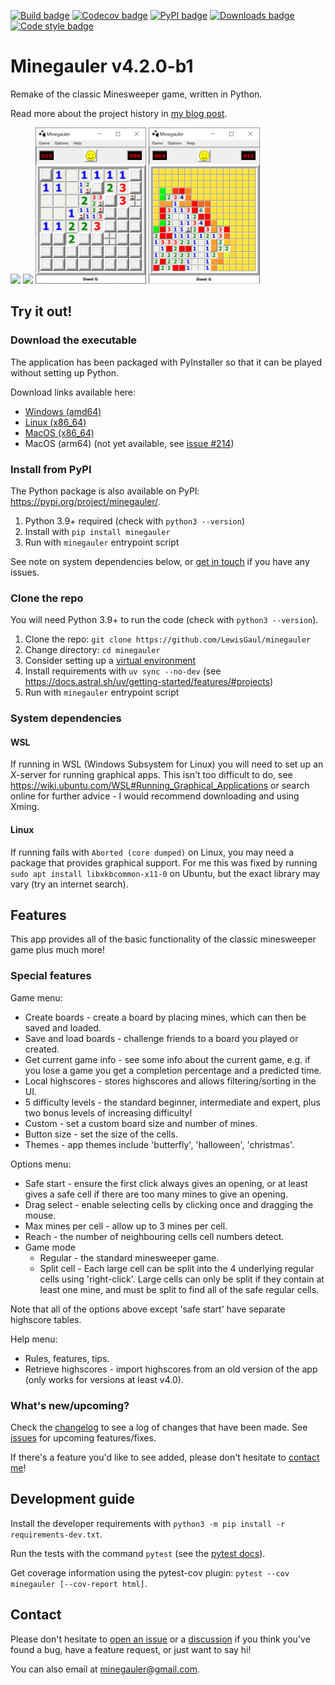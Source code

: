 [![Build badge](https://img.shields.io/github/actions/workflow/status/LewisGaul/minegauler/full-test.yml?branch=dev)](https://github.com/LewisGaul/minegauler/actions?query=workflow%3A%22Workflow+for+full+test+matrix%22+branch%3Adev)
[![Codecov badge](https://img.shields.io/codecov/c/github/LewisGaul/minegauler/dev)](https://codecov.io/gh/LewisGaul/minegauler/)
[![PyPI badge](https://img.shields.io/pypi/v/minegauler.svg)](https://pypi.python.org/pypi/minegauler/)
[![Downloads badge](https://img.shields.io/github/downloads/LewisGaul/minegauler/total)](https://github.com/LewisGaul/minegauler/releases/)
[![Code style badge](https://img.shields.io/badge/code%20style-black-000000.svg)](https://black.readthedocs.io/en/stable/)

# Minegauler v4.2.0-b1

Remake of the classic Minesweeper game, written in Python.

Read more about the project history in [my blog post](https://www.lewisgaul.co.uk/blog/coding/2020/02/12/minegauler/).


<img src="img/screenshots/beginner_start.png" height=250> <img src="img/screenshots/beginner_win.png" height=250> <img src="img/screenshots/split-cell-intermediate.png" height=250> <img src="img/screenshots/intermediate_probs.PNG" height=250>


## Try it out!

### Download the executable

The application has been packaged with PyInstaller so that it can be played without setting up Python.

Download links available here:
 - [Windows (amd64)](https://github.com/LewisGaul/minegauler/releases/download/v4.2.0-b0/minegauler-v4.2.0-b0-windows-amd64.zip)
 - [Linux (x86_64)](https://github.com/LewisGaul/minegauler/releases/download/v4.2.0-b0/minegauler-v4.2.0-b0-linux-x86_64.tar.gz)
 - [MacOS (x86_64)](https://github.com/LewisGaul/minegauler/releases/download/v4.2.0-b0/minegauler-v4.2.0-b0-macos-x86_64.tar.gz)
 - MacOS (arm64) (not yet available, see [issue #214](https://github.com/LewisGaul/minegauler/issues/214))


### Install from PyPI

The Python package is also available on PyPI: https://pypi.org/project/minegauler/.

1. Python 3.9+ required (check with `python3 --version`)
2. Install with `pip install minegauler`
3. Run with `minegauler` entrypoint script

See note on system dependencies below, or [get in touch](#Contact) if you have any issues.


### Clone the repo

You will need Python 3.9+ to run the code (check with `python3 --version`).

1. Clone the repo: `git clone https://github.com/LewisGaul/minegauler`
2. Change directory: `cd minegauler`
3. Consider setting up a [virtual environment](https://docs.python.org/3/tutorial/venv.html)
4. Install requirements with `uv sync --no-dev` (see <https://docs.astral.sh/uv/getting-started/features/#projects>)
5. Run with `minegauler` entrypoint script


### System dependencies

#### WSL

If running in WSL (Windows Subsystem for Linux) you will need to set up an X-server for running graphical apps.
This isn't too difficult to do, see <https://wiki.ubuntu.com/WSL#Running_Graphical_Applications> or search online for further advice - I would recommend downloading and using Xming.

#### Linux

If running fails with `Aborted (core dumped)` on Linux, you may need a package that provides graphical support.
For me this was fixed by running `sudo apt install libxkbcommon-x11-0` on Ubuntu, but the exact library may vary (try an internet search).


## Features

This app provides all of the basic functionality of the classic minesweeper game plus much more!


### Special features

Game menu:
* Create boards - create a board by placing mines, which can then be saved and loaded.
* Save and load boards - challenge friends to a board you played or created.
* Get current game info - see some info about the current game, e.g. if you lose a game you get a completion percentage and a predicted time.
* Local highscores - stores highscores and allows filtering/sorting in the UI.
* 5 difficulty levels - the standard beginner, intermediate and expert, plus two bonus levels of increasing difficulty!
* Custom - set a custom board size and number of mines.
* Button size - set the size of the cells.
* Themes - app themes include 'butterfly', 'halloween', 'christmas'.

Options menu:
* Safe start - ensure the first click always gives an opening, or at least gives a safe cell if there are too many mines to give an opening.
* Drag select - enable selecting cells by clicking once and dragging the mouse.
* Max mines per cell - allow up to 3 mines per cell.
* Reach - the number of neighbouring cells cell numbers detect.
* Game mode
  * Regular - the standard minesweeper game.
  * Split cell - Each large cell can be split into the 4 underlying regular cells using 'right-click'. Large cells can only be split if they contain at least one mine, and must be split to find all of the safe regular cells.

Note that all of the options above except 'safe start' have separate highscore tables.

Help menu:
* Rules, features, tips.
* Retrieve highscores - import highscores from an old version of the app (only works for versions at least v4.0).


### What's new/upcoming?

Check the [changelog](CHANGELOG.md) to see a log of changes that have been made. See [issues](https://github.com/LewisGaul/minegauler/issues) for upcoming features/fixes.

If there's a feature you'd like to see added, please don't hesitate to [contact me](#Contact)!


## Development guide

Install the developer requirements with `python3 -m pip install -r requirements-dev.txt`.

Run the tests with the command `pytest` (see the [pytest docs](https://docs.pytest.org/en/latest/how-to/usage.html)).

Get coverage information using the pytest-cov plugin: `pytest --cov minegauler [--cov-report html]`.


## Contact

Please don't hesitate to [open an issue](https://github.com/LewisGaul/minegauler/issues/new) or a [discussion](https://github.com/LewisGaul/minegauler/discussions) if you think you've found a bug, have a feature request, or just want to say hi!

You can also email at [minegauler@gmail.com](mailto:minegauler@gmail.com).
